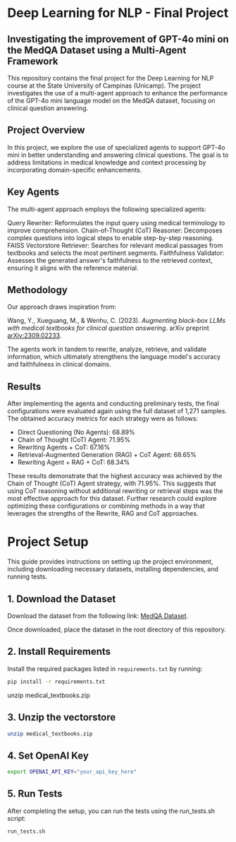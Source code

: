# Deep Learning for NLP - Final Project
## Investigating the improvement of GPT-4o mini on the MedQA Dataset using a Multi-Agent Framework

This repository contains the final project for the Deep Learning for NLP course at the State University of Campinas (Unicamp). The project investigates the use of a multi-agent approach to enhance the performance of the GPT-4o mini language model on the MedQA dataset, focusing on clinical question answering.

## Project Overview
In this project, we explore the use of specialized agents to support GPT-4o mini in better understanding and answering clinical questions. The goal is to address limitations in medical knowledge and context processing by incorporating domain-specific enhancements.

## Key Agents
The multi-agent approach employs the following specialized agents:

Query Rewriter: Reformulates the input query using medical terminology to improve comprehension.
Chain-of-Thought (CoT) Reasoner: Decomposes complex questions into logical steps to enable step-by-step reasoning.
FAISS Vectorstore Retriever: Searches for relevant medical passages from textbooks and selects the most pertinent segments.
Faithfulness Validator: Assesses the generated answer's faithfulness to the retrieved context, ensuring it aligns with the reference material.

## Methodology
Our approach draws inspiration from:

Wang, Y., Xueguang, M., & Wenhu, C. (2023). *Augmenting black-box LLMs with medical textbooks for clinical question answering*. arXiv preprint [arXiv:2309.02233](https://arxiv.org/abs/2309.02233).

The agents work in tandem to rewrite, analyze, retrieve, and validate information, which ultimately strengthens the language model's accuracy and faithfulness in clinical domains.

## Results
After implementing the agents and conducting preliminary tests, the final configurations were evaluated again using the full dataset of 1,271 samples. The obtained accuracy metrics for each strategy were as follows:

  - Direct Questioning (No Agents): 68.89%
  - Chain of Thought (CoT) Agent: 71.95%
  - Rewriting Agents + CoT: 67.16%
  - Retrieval-Augmented Generation (RAG) + CoT Agent: 68.65%
  - Rewriting Agent + RAG + CoT: 68.34%

These results demonstrate that the highest accuracy was achieved by the Chain of Thought (CoT) Agent strategy, with 71.95%. This suggests that using CoT reasoning without additional rewriting or retrieval steps was the most effective approach for this dataset. Further research could explore optimizing these configurations or combining methods in a way that leverages the strengths of the Rewrite, RAG and CoT approaches.


# Project Setup

This guide provides instructions on setting up the project environment, including downloading necessary datasets, installing dependencies, and running tests.

## 1. Download the Dataset

Download the dataset from the following link:
[MedQA Dataset](https://github.com/jind11/MedQA).

Once downloaded, place the dataset in the root directory of this repository.

## 2. Install Requirements

Install the required packages listed in `requirements.txt` by running:

```bash
pip install -r requirements.txt
```
unzip medical_textbooks.zip

## 3. Unzip the vectorstore

```bash
unzip medical_textbooks.zip
````

## 4. Set OpenAI Key

```bash
export OPENAI_API_KEY="your_api_key_here"
```
## 5. Run Tests
After completing the setup, you can run the tests using the run_tests.sh script:

```bash
run_tests.sh
````

